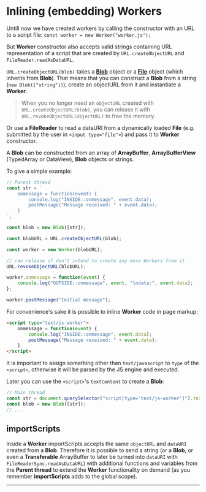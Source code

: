 # Inlining (embedding) Workers

Untill now we have created workers by calling the constructor with an URL to a script file:
`const worker = new Worker("worker.js");`

But **Worker** constructor also accepts valid strings containing URL representation of a script that are created by `URL.createObjectURL` and `FileReader.readAsDataURL`.

`URL.createObjectURL(blob)` takes a [**Blob**](https://developer.mozilla.org/en-US/docs/Web/API/Blob) object or a [**File**](https://developer.mozilla.org/en-US/docs/Web/API/File) object (which inherits from **Blob**). That means that you can construct a **Blob** from a string (`new Blob(["string"])`), create an objectURL from it and instantiate a **Worker**.

> When you no longer need an `objectURL` created with `URL.createObjectURL(blob)`, you can release it with `URL.revokeObjectURL(objectURL)` to free the memory.

Or use a **FileReader** to read a dataURI from a dynamically loaded **File** (e.g. submitted by the user in `<input type="file">`) and pass it to **Worker** constructor.

A **Blob** can be constructed from an array of **ArrayBuffer**, **ArrayBufferView** (TypedArray or DataView), **Blob** objects or strings.

To give a simple example:

```js
// Parent thread
const str = `
	onmessage = function(event) {
		console.log("INSIDE::onmessage", event.data);
		postMessage("Message received: " + event.data);
	}
`;

const blob = new Blob([str]);

const blobURL = URL.createObjectURL(blob);

const worker = new Worker(blobURL);

// can release if don't intend to create any more Workers from it
URL.revokeObjectURL(blobURL);

worker.onmessage = function(event) {
	console.log("OUTSIDE::onmessage", event, "\ndata:", event.data);
};

worker.postMessage("Initial message");
```

For convenience's sake it is possible to inline **Worker** code in page markup:

```html
<script type="text/js-worker">
	onmessage = function(event) {
		console.log("INSIDE::onmessage", event.data);
		postMessage("Message received: " + event.data);
	}
</script>
```

It is important to assign something other than `text/javascript` to `type` of the `<script>`, otherwise it will be parsed by the JS engine and executed.

Later you can use the `<script>`'s `textContent` to create a **Blob**:

```js
// Main thread
const str = document.querySelector("script[type='text/js-worker']").textContent;
const blob = new Blob([str]);
// ...
```

## importScripts

Inside a **Worker** importScripts accepts the same `objectURL` and `dataURI` created from a **Blob**. Therefore it is possible to send a string (or a **Blob**, or even a **Transferable** ArrayBuffer to later be turned into `dataURI` with `FileReaderSync.readAsDataURL`) with additional functions and variables from the **Parent thread** to extend the **Worker** functionality on demand (as you remember **importScripts** adds to the global scope).

---
